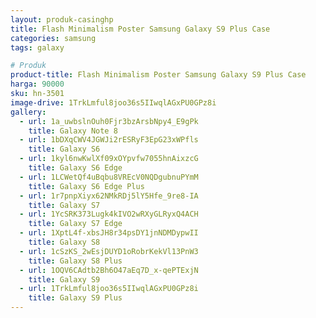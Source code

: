 ```yaml
---
layout: produk-casinghp
title: Flash Minimalism Poster Samsung Galaxy S9 Plus Case
categories: samsung
tags: galaxy

# Produk
product-title: Flash Minimalism Poster Samsung Galaxy S9 Plus Case
harga: 90000
sku: hn-3501
image-drive: 1TrkLmful8joo36s5IIwqlAGxPU0GPz8i
gallery:
  - url: 1a_uwbslnOuh0Fjr3bzArsbNpy4_E9gPk
    title: Galaxy Note 8
  - url: 1bDXqCWV4JGWJi2rESRyF3EpG23xWPfls
    title: Galaxy S6
  - url: 1kyl6nwKwlXf09xOYpvfw7055hnAixzcG
    title: Galaxy S6 Edge
  - url: 1LCWetQf4uBqbu8VREcV0NQDgubnuPYmM
    title: Galaxy S6 Edge Plus
  - url: 1r7pnpXiyx62NMkRDj5lY5Hfe_9re8-IA
    title: Galaxy S7
  - url: 1YcSRK373Lugk4kIVO2wRXyGLRyxQ4ACH
    title: Galaxy S7 Edge
  - url: 1XptL4f-xbsJH8r34psDY1jnNDMDypwII
    title: Galaxy S8
  - url: 1cSzKS_2wEsjDUYD1oRobrKekVl13PnW3
    title: Galaxy S8 Plus
  - url: 1OQV6CAdtb2Bh6O47aEq7D_x-qePTExjN
    title: Galaxy S9
  - url: 1TrkLmful8joo36s5IIwqlAGxPU0GPz8i
    title: Galaxy S9 Plus
---
```

